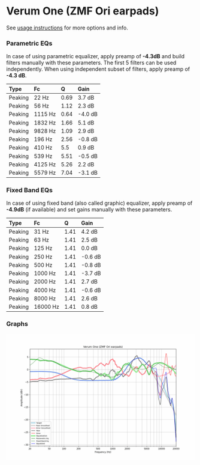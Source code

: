 # Verum One (ZMF Ori earpads)
See [usage instructions](https://github.com/jaakkopasanen/AutoEq#usage) for more options and info.

### Parametric EQs
In case of using parametric equalizer, apply preamp of **-4.3dB** and build filters manually
with these parameters. The first 5 filters can be used independently.
When using independent subset of filters, apply preamp of **-4.3 dB**.

| Type    | Fc      |    Q | Gain    |
|:--------|:--------|:-----|:--------|
| Peaking | 22 Hz   | 0.69 | 3.7 dB  |
| Peaking | 56 Hz   | 1.12 | 2.3 dB  |
| Peaking | 1115 Hz | 0.64 | -4.0 dB |
| Peaking | 1832 Hz | 1.66 | 5.1 dB  |
| Peaking | 9828 Hz | 1.09 | 2.9 dB  |
| Peaking | 196 Hz  | 2.56 | -0.8 dB |
| Peaking | 410 Hz  | 5.5  | 0.9 dB  |
| Peaking | 539 Hz  | 5.51 | -0.5 dB |
| Peaking | 4125 Hz | 5.26 | 2.2 dB  |
| Peaking | 5579 Hz | 7.04 | -3.1 dB |

### Fixed Band EQs
In case of using fixed band (also called graphic) equalizer, apply preamp of **-4.9dB**
(if available) and set gains manually with these parameters.

| Type    | Fc       |    Q | Gain    |
|:--------|:---------|:-----|:--------|
| Peaking | 31 Hz    | 1.41 | 4.2 dB  |
| Peaking | 63 Hz    | 1.41 | 2.5 dB  |
| Peaking | 125 Hz   | 1.41 | 0.0 dB  |
| Peaking | 250 Hz   | 1.41 | -0.6 dB |
| Peaking | 500 Hz   | 1.41 | -0.8 dB |
| Peaking | 1000 Hz  | 1.41 | -3.7 dB |
| Peaking | 2000 Hz  | 1.41 | 2.7 dB  |
| Peaking | 4000 Hz  | 1.41 | -0.6 dB |
| Peaking | 8000 Hz  | 1.41 | 2.6 dB  |
| Peaking | 16000 Hz | 1.41 | 0.8 dB  |

### Graphs
![](./Verum%20One%20(ZMF%20Ori%20earpads).png)